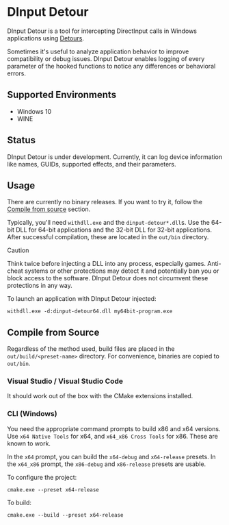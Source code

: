 # DInput Detour

DInput Detour is a tool for intercepting DirectInput calls in Windows applications using [Detours](https://github.com/microsoft/Detours).

Sometimes it's useful to analyze application behavior to improve compatibility or debug issues. DInput Detour enables logging of every parameter of the hooked functions to notice any differences or behavioral errors.

## Supported Environments

 - Windows 10
 - WINE

## Status

DInput Detour is under development. Currently, it can log device information like names, GUIDs, supported effects, and their parameters.

## Usage

There are currently no binary releases. If you want to try it, follow the [Compile from source](#compile-from-source) section.

Typically, you'll need `withdll.exe` and the `dinput-detour*.dll`s. Use the 64-bit DLL for 64-bit applications and the 32-bit DLL for 32-bit applications. After successful compilation, these are located in the `out/bin` directory.

> [!CAUTION]  
> Think twice before injecting a DLL into any process, especially games. Anti-cheat systems or other protections may detect it and potentially ban you or block access to the software. DInput Detour does not circumvent these protections in any way.

To launch an application with DInput Detour injected:

```
withdll.exe -d:dinput-detour64.dll my64bit-program.exe
```

## Compile from Source

Regardless of the method used, build files are placed in the `out/build/<preset-name>` directory. For convenience, binaries are copied to `out/bin`.

### Visual Studio / Visual Studio Code

It should work out of the box with the CMake extensions installed.

### CLI (Windows)

You need the appropriate command prompts to build x86 and x64 versions. Use `x64 Native Tools` for x64, and `x64_x86 Cross Tools` for x86. These are known to work.

In the `x64` prompt, you can build the `x64-debug` and `x64-release` presets. In the `x64_x86` prompt, the `x86-debug` and `x86-release` presets are usable.

To configure the project:

```
cmake.exe --preset x64-release
```

To build:

```
cmake.exe --build --preset x64-release
```
